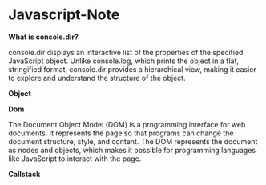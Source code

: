 # Javascript-Note

**What is console.dir?**

console.dir displays an interactive list of the properties of the specified JavaScript object. Unlike console.log, which prints the object in a flat, stringified format, console.dir provides a hierarchical view, making it easier to explore and understand the structure of the object.

**Object**

**Dom**

The Document Object Model (DOM) is a programming interface for web documents. It represents the page so that programs can change the document structure, style, and content. The DOM represents the document as nodes and objects, which makes it possible for programming languages like JavaScript to interact with the page.

**Callstack**

